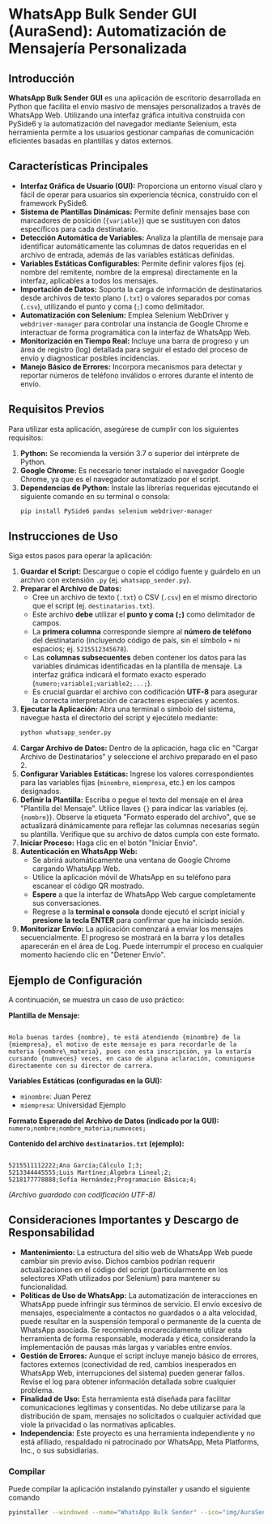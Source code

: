 
# WhatsApp Bulk Sender GUI (AuraSend): Automatización de Mensajería Personalizada

## Introducción

**WhatsApp Bulk Sender GUI** es una aplicación de escritorio desarrollada en Python que facilita el envío masivo de mensajes personalizados a través de WhatsApp Web. Utilizando una interfaz gráfica intuitiva construida con PySide6 y la automatización del navegador mediante Selenium, esta herramienta permite a los usuarios gestionar campañas de comunicación eficientes basadas en plantillas y datos externos.

## Características Principales

* **Interfaz Gráfica de Usuario (GUI):** Proporciona un entorno visual claro y fácil de operar para usuarios sin experiencia técnica, construido con el framework PySide6.
* **Sistema de Plantillas Dinámicas:** Permite definir mensajes base con marcadores de posición (`{variable}`) que se sustituyen con datos específicos para cada destinatario.
* **Detección Automática de Variables:** Analiza la plantilla de mensaje para identificar automáticamente las columnas de datos requeridas en el archivo de entrada, además de las variables estáticas definidas.
* **Variables Estáticas Configurables:** Permite definir valores fijos (ej. nombre del remitente, nombre de la empresa) directamente en la interfaz, aplicables a todos los mensajes.
* **Importación de Datos:** Soporta la carga de información de destinatarios desde archivos de texto plano (`.txt`) o valores separados por comas (`.csv`), utilizando el punto y coma (`;`) como delimitador.
* **Automatización con Selenium:** Emplea Selenium WebDriver y `webdriver-manager` para controlar una instancia de Google Chrome e interactuar de forma programática con la interfaz de WhatsApp Web.
* **Monitorización en Tiempo Real:** Incluye una barra de progreso y un área de registro (log) detallada para seguir el estado del proceso de envío y diagnosticar posibles incidencias.
* **Manejo Básico de Errores:** Incorpora mecanismos para detectar y reportar números de teléfono inválidos o errores durante el intento de envío.

## Requisitos Previos

Para utilizar esta aplicación, asegúrese de cumplir con los siguientes requisitos:

1.  **Python:** Se recomienda la versión 3.7 o superior del intérprete de Python.
2.  **Google Chrome:** Es necesario tener instalado el navegador Google Chrome, ya que es el navegador automatizado por el script.
3.  **Dependencias de Python:** Instale las librerías requeridas ejecutando el siguiente comando en su terminal o consola:
    ```bash
    pip install PySide6 pandas selenium webdriver-manager
    ```

## Instrucciones de Uso

Siga estos pasos para operar la aplicación:

1.  **Guardar el Script:** Descargue o copie el código fuente y guárdelo en un archivo con extensión `.py` (ej. `whatsapp_sender.py`).
2.  **Preparar el Archivo de Datos:**
    * Cree un archivo de texto (`.txt`) o CSV (`.csv`) en el mismo directorio que el script (ej. `destinatarios.txt`).
    * Este archivo **debe** utilizar el **punto y coma (`;`)** como delimitador de campos.
    * La **primera columna** corresponde siempre al **número de teléfono** del destinatario (incluyendo código de país, sin el símbolo `+` ni espacios; ej. `5215512345678`).
    * Las **columnas subsecuentes** deben contener los datos para las variables dinámicas identificadas en la plantilla de mensaje. La interfaz gráfica indicará el formato exacto esperado (`numero;variable1;variable2;...;`).
    * Es crucial guardar el archivo con codificación **UTF-8** para asegurar la correcta interpretación de caracteres especiales y acentos.
3.  **Ejecutar la Aplicación:** Abra una terminal o símbolo del sistema, navegue hasta el directorio del script y ejecútelo mediante:
    ```bash
    python whatsapp_sender.py
    ```
4.  **Cargar Archivo de Datos:** Dentro de la aplicación, haga clic en "Cargar Archivo de Destinatarios" y seleccione el archivo preparado en el paso 2.
5.  **Configurar Variables Estáticas:** Ingrese los valores correspondientes para las variables fijas (`minombre`, `miempresa`, etc.) en los campos designados.
6.  **Definir la Plantilla:** Escriba o pegue el texto del mensaje en el área "Plantilla del Mensaje". Utilice llaves `{}` para indicar las variables (ej. `{nombre}`). Observe la etiqueta "Formato esperado del archivo", que se actualizará dinámicamente para reflejar las columnas necesarias según su plantilla. Verifique que su archivo de datos cumpla con este formato.
7.  **Iniciar Proceso:** Haga clic en el botón "Iniciar Envío".
8.  **Autenticación en WhatsApp Web:**
    * Se abrirá automáticamente una ventana de Google Chrome cargando WhatsApp Web.
    * Utilice la aplicación móvil de WhatsApp en su teléfono para escanear el código QR mostrado.
    * **Espere** a que la interfaz de WhatsApp Web cargue completamente sus conversaciones.
    * Regrese a la **terminal o consola** donde ejecutó el script inicial y **presione la tecla ENTER** para confirmar que ha iniciado sesión.
9.  **Monitorizar Envío:** La aplicación comenzará a enviar los mensajes secuencialmente. El progreso se mostrará en la barra y los detalles aparecerán en el área de Log. Puede interrumpir el proceso en cualquier momento haciendo clic en "Detener Envío".

## Ejemplo de Configuración

A continuación, se muestra un caso de uso práctico:

**Plantilla de Mensaje:**
````

Hola buenas tardes {nombre}, te está atendiendo {minombre} de la {miempresa}, el motivo de este mensaje es para recordarle de la materia {nombre\_materia}, pues con esta inscripción, ya la estaría cursando {numveces} veces, en caso de alguna aclaración, comuniquese directamente con su director de carrera.

````

**Variables Estáticas (configuradas en la GUI):**

* `minombre`: Juan Perez
* `miempresa`: Universidad Ejemplo

**Formato Esperado del Archivo de Datos (indicado por la GUI):**
`numero;nombre;nombre_materia;numveces;`

**Contenido del archivo `destinatarios.txt` (ejemplo):**
```

5215511112222;Ana García;Cálculo I;3;
5213344445555;Luis Martínez;Álgebra Lineal;2;
5218177778888;Sofía Hernández;Programación Básica;4;

```
*(Archivo guardado con codificación UTF-8)*

## Consideraciones Importantes y Descargo de Responsabilidad

* **Mantenimiento:** La estructura del sitio web de WhatsApp Web puede cambiar sin previo aviso. Dichos cambios podrían requerir actualizaciones en el código del script (particularmente en los selectores XPath utilizados por Selenium) para mantener su funcionalidad.
* **Políticas de Uso de WhatsApp:** La automatización de interacciones en WhatsApp puede infringir sus términos de servicio. El envío excesivo de mensajes, especialmente a contactos no guardados o a alta velocidad, puede resultar en la suspensión temporal o permanente de la cuenta de WhatsApp asociada. Se recomienda encarecidamente utilizar esta herramienta de forma responsable, moderada y ética, considerando la implementación de pausas más largas y variables entre envíos.
* **Gestión de Errores:** Aunque el script incluye manejo básico de errores, factores externos (conectividad de red, cambios inesperados en WhatsApp Web, interrupciones del sistema) pueden generar fallos. Revise el log para obtener información detallada sobre cualquier problema.
* **Finalidad de Uso:** Esta herramienta está diseñada para facilitar comunicaciones legítimas y consentidas. No debe utilizarse para la distribución de spam, mensajes no solicitados o cualquier actividad que viole la privacidad o las normativas aplicables.
* **Independencia:** Este proyecto es una herramienta independiente y no está afiliado, respaldado ni patrocinado por WhatsApp, Meta Platforms, Inc., o sus subsidiarias.

### Compilar
Puede compilar la aplicación instalando pyinstaller y usando el siguiente comando
```bash
pyinstaller --windowed --name="WhatsApp Bulk Sender" --ico="img/AuraSend.ico" main.py
```